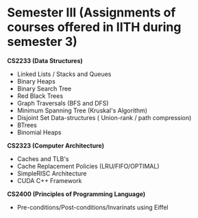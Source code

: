 # Semester III (Assignments of courses offered in IITH during semester 3)

**CS2233 (Data Structures)**
- Linked Lists / Stacks and Queues
- Binary Heaps
- Binary Search Tree
- Red Black Trees
- Graph Traversals (BFS and DFS)
- Minimum Spanning Tree (Kruskal's Algorithm)
- Disjoint Set Data-structures ( Union-rank / path compression)
- BTrees
- Binomial Heaps

**CS2323 (Computer Architecture)**
- Caches and TLB's
- Cache Replacement Policies (LRU/FIFO/OPTIMAL)
- SimpleRISC Architecture
- CUDA C++ Framework

**CS2400 (Principles of Programming Language)**
- Pre-conditions/Post-conditions/Invarinats using Eiffel



